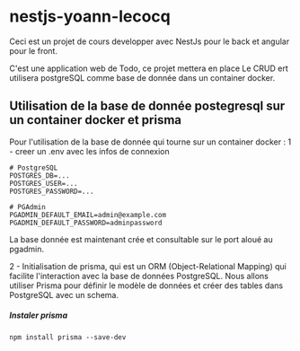 # nestjs-yoann-lecocq

Ceci est un projet de cours developper avec NestJs pour le back et angular pour le front.

C'est une application web de Todo, ce projet mettera en place Le CRUD ert utilisera postgreSQL comme base de donnée dans un container docker.

## Utilisation de la base de donnée postegresql sur un container docker et prisma
Pour l'utilisation de la base de donnée qui tourne sur un container docker :
1 - creer un .env avec les infos de connexion
```
# PostgreSQL
POSTGRES_DB=...
POSTGRES_USER=...
POSTGRES_PASSWORD=...

# PGAdmin
PGADMIN_DEFAULT_EMAIL=admin@example.com
PGADMIN_DEFAULT_PASSWORD=adminpassword
```

La base donnée est maintenant crée et consultable sur le port aloué au pgadmin.

2 - Initialisation de prisma, qui est un ORM (Object-Relational Mapping) qui facilite l'interaction avec la base de données PostgreSQL. Nous allons utiliser Prisma pour définir le modèle de données et créer des tables dans PostgreSQL avec un schema.

##### Instaler prisma
```
npm install prisma --save-dev
```


